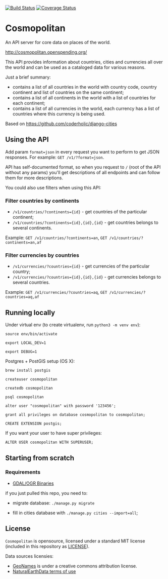 [![Build Status](https://travis-ci.org/openspending/cosmopolitan.svg?branch=master)](https://travis-ci.org/openspending/cosmopolitan) [![Coverage Status](https://coveralls.io/repos/openspending/cosmopolitan/badge.svg?branch=master&service=github)](https://coveralls.io/github/openspending/cosmopolitan?branch=master)

# Cosmopolitan
An API server for core data on places of the world.

http://cosmopolitan.openspending.org/

This API provides information about countries, cities and currencies all over the world and can be used as a cataloged data for various reasons.

Just a brief summary:

* contains a list of all countries in the world with country code, country continent and list of countries on the same continent;
* contains a list of all continents in the world with a list of countries for each continent;
* contains a list of all currencies in the world, each currency has a list of countries where this currency is being used.

Based on https://github.com/coderholic/django-cities

## Using the API

Add param `format=json` in every request you want to perform to get JSON responses.
For example: `GET /v1/?format=json`.

API has self-documented format, so when you request to `/` (root of the API without any params) you'll get descriptions of all endpoints and can follow them for more descriptions.

You could also use filters when using this API:

### Filter countries by continents

* `/v1/countries/?continents={id}` - get countries of the particular continent;
* `/v1/countries/?continents={id},{id},{id}` - get countries belongs to several continents.

Example: `GET /v1/countries/?continents=an`, `GET /v1/countries/?continents=an,af`

### Filter currencies by countries

* `/v1/currencies/?countries={id}` - get currencies of the particular country;
* `/v1/currencies/?countries={id},{id},{id}` - get currencies belongs to several countries.

Example: `GET /v1/currencies/?countries=aq`, `GET /v1/currencies/?countries=aq,af`


## Running locally

Under virtual env (to create virtualenv, run `python3 -m venv env`):

    source env/bin/activate

    export LOCAL_DEV=1

    export DEBUG=1

Postgres + PostGIS setup (OS X):

    brew install postgis

    createuser cosmopolitan

    createdb cosmopolitan

    psql cosmopolitan

    alter user "cosmopolitan" with password '123456';

    grant all privileges on database cosmopolitan to cosmopolitan;

    CREATE EXTENSION postgis;

If you want your user to have super privileges:

    ALTER USER cosmopolitan WITH SUPERUSER;

## Starting from scratch

### Requirements

* [GDAL/OGR Binaries](http://trac.osgeo.org/gdal/wiki/DownloadingGdalBinaries)

if you just pulled this repo, you need to:

* migrate database: `./manage.py migrate`

* fill in cities database with `./manage.py cities --import=all`;

## License

`Cosmopolitan` is opensource, licensed under a standard MIT license (included in this repository as [LICENSE](https://github.com/openspending/cosmopolitan/blob/master/LICENSE)).

Data sources licensies:

- [GeoNames](http://www.geonames.org/about.html) is under a creative commons attribution license.
- [NaturalEarthData terms of use](naturalearthdata.com/about/terms-of-use/)
